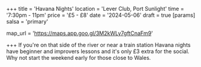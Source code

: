 +++
title = 'Havana Nights'
location = 'Lever Club, Port Sunlight'
time = '7:30pm - 11pm'
price = '£5 - £8'
date = '2024-05-06'
draft = true
[params]
  salsa = 'primary'
  
map_url = 'https://maps.app.goo.gl/3M2kWLy7gftCnaFm9'

+++
If you're on that side of the river or near a train station Havana nights have beginner and improvers lessons and it's only £3 extra for the social. Why not start the weekend early for those close to Wales.
